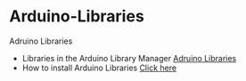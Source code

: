 # Arduino-Libraries
Adruino Libraries

* Libraries in the Arduino Library Manager [Adruino Libraries](https://www.arduinolibraries.info/libraries)
* How to install Arduino Libraries [Click here](http://www.arduino.cc/en/Guide/Libraries)
